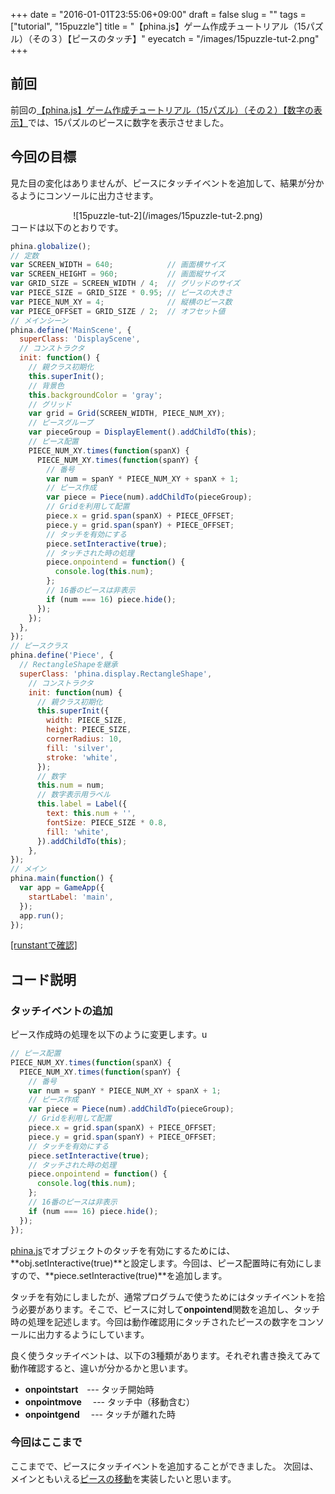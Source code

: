 +++
date = "2016-01-01T23:55:06+09:00"
draft = false
slug = ""
tags = ["tutorial", "15puzzle"]
title = "【phina.js】ゲーム作成チュートリアル（15パズル）（その３）【ピースのタッチ】"
eyecatch = "/images/15puzzle-tut-2.png"
+++

## 前回
前回の[【phina.js】ゲーム作成チュートリアル（15パズル）（その２）【数字の表示】](http://alkn203.github.io/blog/2015/12/31/15puzzle-tut-02/)では、15パズルのピースに数字を表示させました。

## 今回の目標
見た目の変化はありませんが、ピースにタッチイベントを追加して、結果が分かるようにコンソールに出力させます。
<center>![15puzzle-tut-2](/images/15puzzle-tut-2.png)</center>
コードは以下のとおりです。

```js
phina.globalize();
// 定数
var SCREEN_WIDTH = 640;            // 画面横サイズ
var SCREEN_HEIGHT = 960;           // 画面縦サイズ
var GRID_SIZE = SCREEN_WIDTH / 4;  // グリッドのサイズ
var PIECE_SIZE = GRID_SIZE * 0.95; // ピースの大きさ
var PIECE_NUM_XY = 4;              // 縦横のピース数
var PIECE_OFFSET = GRID_SIZE / 2;  // オフセット値
// メインシーン
phina.define('MainScene', {
  superClass: 'DisplayScene',
  // コンストラクタ
  init: function() {
    // 親クラス初期化
    this.superInit();
    // 背景色
    this.backgroundColor = 'gray';
    // グリッド
    var grid = Grid(SCREEN_WIDTH, PIECE_NUM_XY);
    // ピースグループ
    var pieceGroup = DisplayElement().addChildTo(this);
    // ピース配置
    PIECE_NUM_XY.times(function(spanX) {
      PIECE_NUM_XY.times(function(spanY) {
        // 番号
        var num = spanY * PIECE_NUM_XY + spanX + 1;
        // ピース作成
        var piece = Piece(num).addChildTo(pieceGroup);
        // Gridを利用して配置
        piece.x = grid.span(spanX) + PIECE_OFFSET;
        piece.y = grid.span(spanY) + PIECE_OFFSET;
        // タッチを有効にする
        piece.setInteractive(true);
        // タッチされた時の処理
        piece.onpointend = function() {
          console.log(this.num);
        };
        // 16番のピースは非表示
        if (num === 16) piece.hide();
      });
    });
  },
});
// ピースクラス
phina.define('Piece', {
  // RectangleShapeを継承
  superClass: 'phina.display.RectangleShape',
    // コンストラクタ
    init: function(num) {
      // 親クラス初期化
      this.superInit({
        width: PIECE_SIZE,
        height: PIECE_SIZE,
        cornerRadius: 10,
        fill: 'silver',
        stroke: 'white',
      });
      // 数字
      this.num = num;
      // 数字表示用ラベル
      this.label = Label({
        text: this.num + '',
        fontSize: PIECE_SIZE * 0.8,
        fill: 'white',
      }).addChildTo(this);
    },
});
// メイン
phina.main(function() {
  var app = GameApp({
    startLabel: 'main',
  });
  app.run();
});
```
<a href="http://runstant.com/alkn203/projects/dea18292" target="_blank">[runstantで確認]</a>

## コード説明
### タッチイベントの追加
ピース作成時の処理を以下のように変更します。u

```js
// ピース配置
PIECE_NUM_XY.times(function(spanX) {
  PIECE_NUM_XY.times(function(spanY) {
    // 番号
    var num = spanY * PIECE_NUM_XY + spanX + 1;
    // ピース作成
    var piece = Piece(num).addChildTo(pieceGroup);
    // Gridを利用して配置
    piece.x = grid.span(spanX) + PIECE_OFFSET;
    piece.y = grid.span(spanY) + PIECE_OFFSET;
    // タッチを有効にする
    piece.setInteractive(true);
    // タッチされた時の処理
    piece.onpointend = function() {
      console.log(this.num);
    };
    // 16番のピースは非表示
    if (num === 16) piece.hide();
  });
});
```

[phina.js](http://phinajs.com/)でオブジェクトのタッチを有効にするためには、**obj.setInteractive(true)**と設定します。今回は、ピース配置時に有効にしますので、**piece.setInteractive(true)**を追加します。

タッチを有効にしましたが、通常プログラムで使うためにはタッチイベントを拾う必要があります。そこで、ピースに対して**onpointend**関数を追加し、タッチ時の処理を記述します。今回は動作確認用にタッチされたピースの数字をコンソールに出力するようにしています。

良く使うタッチイベントは、以下の3種類があります。それぞれ書き換えてみて動作確認すると、違いが分かるかと思います。

* **onpointstart**　--- タッチ開始時
* **onpointmove**　 --- タッチ中（移動含む）
* **onpointgend**　 --- タッチが離れた時

### 今回はここまで
ここまでで、ピースにタッチイベントを追加することができました。
次回は、メインともいえる[ピースの移動](http://alkn203.github.io/blog/2016/01/01/15puzzle-tut-04/)を実装したいと思います。
